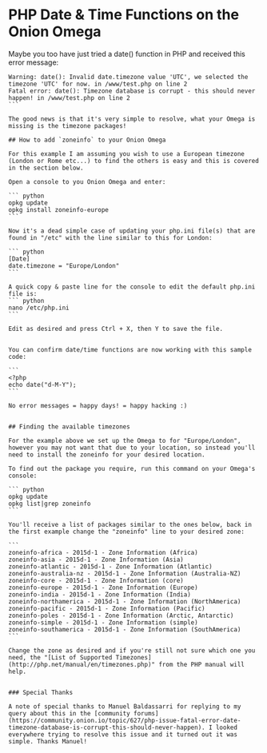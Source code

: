 # PHP Date & Time Functions on the Onion Omega

Maybe you too have just tried a date() function in PHP and received this error message:

````
Warning: date(): Invalid date.timezone value 'UTC', we selected the timezone 'UTC' for now. in /www/test.php on line 2
Fatal error: date(): Timezone database is corrupt - this should never happen! in /www/test.php on line 2
```

The good news is that it's very simple to resolve, what your Omega is missing is the timezone packages!

## How to add `zoneinfo` to your Onion Omega

For this example I am assuming you wish to use a European timezone (London or Rome etc...) to find the others is easy and this is covered in the section below.

Open a console to you Onion Omega and enter:

``` python
opkg update
opkg install zoneinfo-europe
```

Now it's a dead simple case of updating your php.ini file(s) that are found in "/etc" with the line similar to this for London:

``` python
[Date]
date.timezone = "Europe/London"
```

A quick copy & paste line for the console to edit the default php.ini file is:
``` python
nano /etc/php.ini
```

Edit as desired and press Ctrl + X, then Y to save the file.


You can confirm date/time functions are now working with this sample code:

```
<?php 
echo date("d-M-Y");
```

No error messages = happy days! = happy hacking :)


## Finding the available timezones

For the example above we set up the Omega to for "Europe/London", however you may not want that due to your location, so instead you'll need to install the zoneinfo for your desired location.

To find out the package you require, run this command on your Omega's console:

``` python
opkg update
opkg list|grep zoneinfo
```

You'll receive a list of packages similar to the ones below, back in the first example change the "zoneinfo" line to your desired zone:

``` 
zoneinfo-africa - 2015d-1 - Zone Information (Africa)
zoneinfo-asia - 2015d-1 - Zone Information (Asia)
zoneinfo-atlantic - 2015d-1 - Zone Information (Atlantic)
zoneinfo-australia-nz - 2015d-1 - Zone Information (Australia-NZ)
zoneinfo-core - 2015d-1 - Zone Information (core)
zoneinfo-europe - 2015d-1 - Zone Information (Europe)
zoneinfo-india - 2015d-1 - Zone Information (India)
zoneinfo-northamerica - 2015d-1 - Zone Information (NorthAmerica)
zoneinfo-pacific - 2015d-1 - Zone Information (Pacific)
zoneinfo-poles - 2015d-1 - Zone Information (Arctic, Antarctic)
zoneinfo-simple - 2015d-1 - Zone Information (simple)
zoneinfo-southamerica - 2015d-1 - Zone Information (SouthAmerica)
```

Change the zone as desired and if you're still not sure which one you need, the "[List of Supported Timezones](http://php.net/manual/en/timezones.php)" from the PHP manual will help.


### Special Thanks

A note of special thanks to Manuel Baldassarri for replying to my query about this in the [community forums](https://community.onion.io/topic/627/php-issue-fatal-error-date-timezone-database-is-corrupt-this-should-never-happen). I looked everywhere trying to resolve this issue and it turned out it was simple. Thanks Manuel! 

